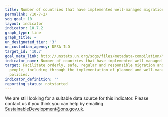 ```yaml
---
title: Number of countries that have implemented well-managed migration policies
permalink: /10-7-2/
sdg_goal: 10
layout: indicator
indicator: 10.7.2
graph_type: line
graph_title: ~
un_designated_tier: '3'
un_custodian_agency: DESA ILO
target_id: '10.7'
goal_meta_link: http://unstats.un.org/sdgs/files/metadata-compilation/Metadata-Goal-10.pdf
indicator_name: Number of countries that have implemented well-managed migration policies
target: Facilitate orderly, safe, regular and responsible migration and mobility of
  people, including through the implementation of planned and well-managed migration
  policies.
indicator_definition: ''
reporting_status: notstarted
---
```


We are still looking for a suitable data source for this indicator. Please contact us if you think you can help by emailing <a href="mailto:SustainableDevelopment@ons.gov.uk">SustainableDevelopment@ons.gov.uk</a>.



